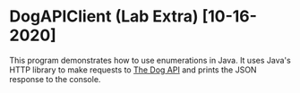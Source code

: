 # DogAPIClient (Lab Extra) [10-16-2020]

This program demonstrates how to use enumerations in Java. It uses Java's HTTP library to make requests to [The Dog API](https://dog.ceo/dog-api) and prints the JSON response to the console.